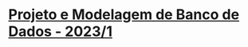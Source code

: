 # [Projeto e Modelagem de Banco de Dados - 2023/1](https://github.com/IgorAvilaPereira/pmbd2023_1sem/wiki)
